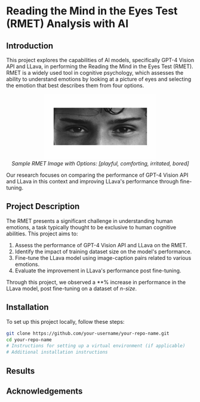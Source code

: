 # Reading the Mind in the Eyes Test (RMET) Analysis with AI

## Introduction

This project explores the capabilities of AI models, specifically GPT-4 Vision API and LLava, in performing the Reading the Mind in the Eyes Test (RMET). RMET is a widely used tool in cognitive psychology, which assesses the ability to understand emotions by looking at a picture of eyes and selecting the emotion that best describes them from four options.

<div align="center">
  <img src="/task_materials/regular/01-playful-comforting-irritated-bored-300x175.jpg" alt="Sample RMET Image"/>
  <br>
  <i>Sample RMET Image with Options: [playful, comforting, irritated, bored]</i>
  <br>
</div>

Our research focuses on comparing the performance of GPT-4 Vision API and LLava in this context and improving LLava's performance through fine-tuning.

## Project Description

The RMET presents a significant challenge in understanding human emotions, a task typically thought to be exclusive to human cognitive abilities. This project aims to:

1. Assess the performance of GPT-4 Vision API and LLava on the RMET.
2. Identify the impact of training dataset size on the model's performance.
3. Fine-tune the LLava model using image-caption pairs related to various emotions.
4. Evaluate the improvement in LLava's performance post fine-tuning.

Through this project, we observed a **% increase in performance in the LLava model, post fine-tuning on a dataset of *n-size*.

## Installation

To set up this project locally, follow these steps:

```bash
git clone https://github.com/your-username/your-repo-name.git
cd your-repo-name
# Instructions for setting up a virtual environment (if applicable)
# Additional installation instructions
```

## Results

## Acknowledgements
